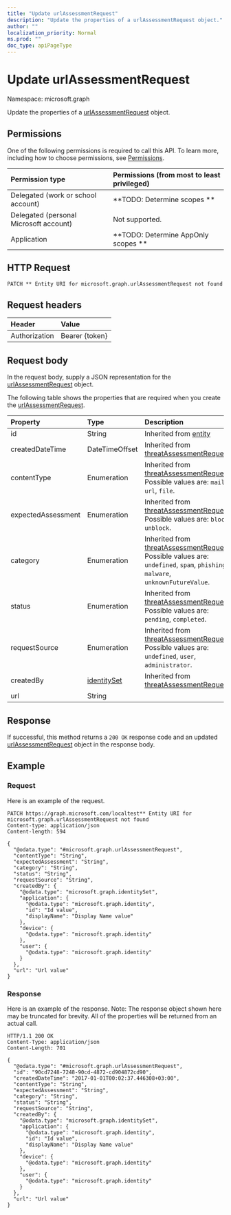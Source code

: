 ```yaml
---
title: "Update urlAssessmentRequest"
description: "Update the properties of a urlAssessmentRequest object."
author: ""
localization_priority: Normal
ms.prod: ""
doc_type: apiPageType
---
```


# Update urlAssessmentRequest

Namespace: microsoft.graph

Update the properties of a [urlAssessmentRequest](../resources/urlassessmentrequest.md) object.

## Permissions
One of the following permissions is required to call this API. To learn more, including how to choose permissions, see [Permissions](/concepts/permissions-reference.md).

|Permission type|Permissions (from most to least privileged)|
|:---|:---|
|Delegated (work or school account)|**TODO: Determine scopes **|
|Delegated (personal Microsoft account)|Not supported.|
|Application|**TODO: Determine AppOnly scopes **|

## HTTP Request
<!-- {
  "blockType": "ignored"
}
-->
``` http
PATCH ** Entity URI for microsoft.graph.urlAssessmentRequest not found
```

## Request headers
|Header|Value|
|:---|:---|
|Authorization|Bearer {token}|

## Request body
In the request body, supply a JSON representation for the [urlAssessmentRequest](../resources/urlassessmentrequest.md) object.

The following table shows the properties that are required when you create the [urlAssessmentRequest](../resources/urlassessmentrequest.md).

|Property|Type|Description|
|:---|:---|:---|
|id|String| Inherited from [entity](../resources/entity.md)|
|createdDateTime|DateTimeOffset| Inherited from [threatAssessmentRequest](../resources/threatassessmentrequest.md)|
|contentType|Enumeration| Inherited from [threatAssessmentRequest](../resources/threatassessmentrequest.md). Possible values are: `mail`, `url`, `file`.|
|expectedAssessment|Enumeration| Inherited from [threatAssessmentRequest](../resources/threatassessmentrequest.md). Possible values are: `block`, `unblock`.|
|category|Enumeration| Inherited from [threatAssessmentRequest](../resources/threatassessmentrequest.md). Possible values are: `undefined`, `spam`, `phishing`, `malware`, `unknownFutureValue`.|
|status|Enumeration| Inherited from [threatAssessmentRequest](../resources/threatassessmentrequest.md). Possible values are: `pending`, `completed`.|
|requestSource|Enumeration| Inherited from [threatAssessmentRequest](../resources/threatassessmentrequest.md). Possible values are: `undefined`, `user`, `administrator`.|
|createdBy|[identitySet](../resources/identityset.md)| Inherited from [threatAssessmentRequest](../resources/threatassessmentrequest.md)|
|url|String||



## Response
If successful, this method returns a `200 OK` response code and an updated [urlAssessmentRequest](../resources/urlassessmentrequest.md) object in the response body.

## Example

### Request
Here is an example of the request.
<!-- {
  "blockType": "request",
  "name": "update_urlassessmentrequest"
}
-->
``` http
PATCH https://graph.microsoft.com/localtest** Entity URI for microsoft.graph.urlAssessmentRequest not found
Content-type: application/json
Content-length: 594

{
  "@odata.type": "#microsoft.graph.urlAssessmentRequest",
  "contentType": "String",
  "expectedAssessment": "String",
  "category": "String",
  "status": "String",
  "requestSource": "String",
  "createdBy": {
    "@odata.type": "microsoft.graph.identitySet",
    "application": {
      "@odata.type": "microsoft.graph.identity",
      "id": "Id value",
      "displayName": "Display Name value"
    },
    "device": {
      "@odata.type": "microsoft.graph.identity"
    },
    "user": {
      "@odata.type": "microsoft.graph.identity"
    }
  },
  "url": "Url value"
}
```

### Response
Here is an example of the response. Note: The response object shown here may be truncated for brevity. All of the properties will be returned from an actual call.
<!-- {
  "blockType": "response",
  "truncated": true
}
-->
``` http
HTTP/1.1 200 OK
Content-Type: application/json
Content-Length: 701

{
  "@odata.type": "#microsoft.graph.urlAssessmentRequest",
  "id": "90cd7248-7248-90cd-4872-cd904872cd90",
  "createdDateTime": "2017-01-01T00:02:37.446308+03:00",
  "contentType": "String",
  "expectedAssessment": "String",
  "category": "String",
  "status": "String",
  "requestSource": "String",
  "createdBy": {
    "@odata.type": "microsoft.graph.identitySet",
    "application": {
      "@odata.type": "microsoft.graph.identity",
      "id": "Id value",
      "displayName": "Display Name value"
    },
    "device": {
      "@odata.type": "microsoft.graph.identity"
    },
    "user": {
      "@odata.type": "microsoft.graph.identity"
    }
  },
  "url": "Url value"
}
```

